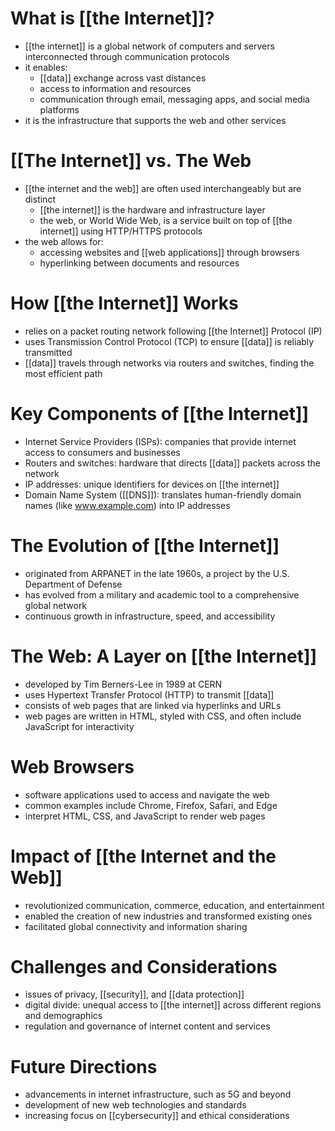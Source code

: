 # What is [[the Internet]]?
- [[the internet]] is a global network of computers and servers interconnected through communication protocols
- it enables:
	- [[data]] exchange across vast distances
	- access to information and resources
	- communication through email, messaging apps, and social media platforms
- it is the infrastructure that supports the web and other services

# [[The Internet]] vs. The Web
- [[the internet and the web]] are often used interchangeably but are distinct
	- [[the internet]] is the hardware and infrastructure layer
	- the web, or World Wide Web, is a service built on top of [[the internet]] using HTTP/HTTPS protocols
- the web allows for:
	- accessing websites and [[web applications]] through browsers
	- hyperlinking between documents and resources

# How [[the Internet]] Works
- relies on a packet routing network following [[the Internet]] Protocol (IP)
- uses Transmission Control Protocol (TCP) to ensure [[data]] is reliably transmitted
- [[data]] travels through networks via routers and switches, finding the most efficient path

# Key Components of [[the Internet]]
- Internet Service Providers (ISPs): companies that provide internet access to consumers and businesses
- Routers and switches: hardware that directs [[data]] packets across the network
- IP addresses: unique identifiers for devices on [[the internet]]
- Domain Name System ([[DNS]]): translates human-friendly domain names (like www.example.com) into IP addresses

# The Evolution of [[the Internet]]
- originated from ARPANET in the late 1960s, a project by the U.S. Department of Defense
- has evolved from a military and academic tool to a comprehensive global network
- continuous growth in infrastructure, speed, and accessibility

# The Web: A Layer on [[the Internet]]
- developed by Tim Berners-Lee in 1989 at CERN
- uses Hypertext Transfer Protocol (HTTP) to transmit [[data]]
- consists of web pages that are linked via hyperlinks and URLs
- web pages are written in HTML, styled with CSS, and often include JavaScript for interactivity

# Web Browsers
- software applications used to access and navigate the web
- common examples include Chrome, Firefox, Safari, and Edge
- interpret HTML, CSS, and JavaScript to render web pages

# Impact of [[the Internet and the Web]]
- revolutionized communication, commerce, education, and entertainment
- enabled the creation of new industries and transformed existing ones
- facilitated global connectivity and information sharing

# Challenges and Considerations
- issues of privacy, [[security]], and [[data protection]]
- digital divide: unequal access to [[the internet]] across different regions and demographics
- regulation and governance of internet content and services

# Future Directions
- advancements in internet infrastructure, such as 5G and beyond
- development of new web technologies and standards
- increasing focus on [[cybersecurity]] and ethical considerations